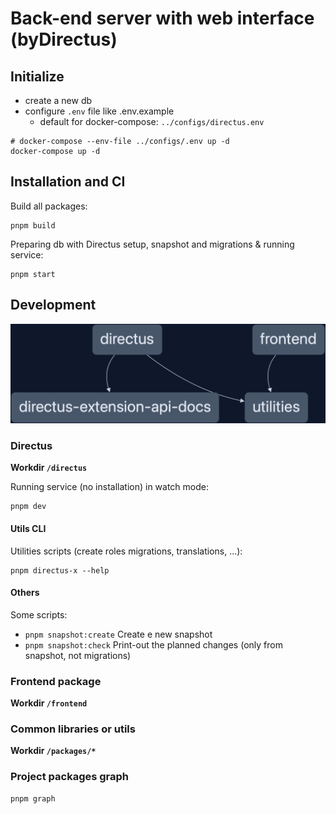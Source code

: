 # Back-end server with web interface (byDirectus)

## Initialize

- create a new db
- configure `.env` file like .env.example
  - default for docker-compose: `../configs/directus.env`

```
# docker-compose --env-file ../configs/.env up -d
docker-compose up -d
```

## Installation and CI

Build all packages:

    pnpm build

Preparing db with Directus setup, snapshot and migrations & running service:

    pnpm start

## Development

![workspace](workspace.png)

### Directus

**Workdir `/directus`**

Running service (no installation) in watch mode:

    pnpm dev

#### Utils CLI

Utilities scripts (create roles migrations, translations, ...):

    pnpm directus-x --help

#### Others

Some scripts:

- `pnpm snapshot:create` Create e new snapshot
- `pnpm snapshot:check` Print-out the planned changes (only from snapshot, not migrations)

### Frontend package

**Workdir `/frontend`**

### Common libraries or utils

**Workdir `/packages/*`**

### Project packages graph

    pnpm graph
